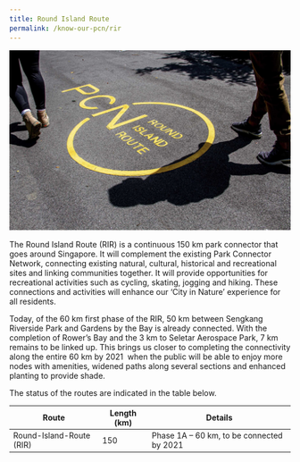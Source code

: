 ```yaml
---
title: Round Island Route
permalink: /know-our-pcn/rir
---
```

![Alt text for image on Isomer site](/images/Round%20Island%20Hero%20downsized.jpg)

The Round Island Route (RIR) is a continuous 150 km park connector that goes around Singapore. It will complement the existing Park Connector Network, connecting existing natural, cultural, historical and recreational sites and linking communities together. It will provide opportunities for recreational activities such as cycling, skating, jogging and hiking. These connections and activities will enhance our ‘City in Nature’ experience for all residents.

Today, of the 60 km first phase of the RIR, 50 km between Sengkang Riverside Park and Gardens by the Bay is already connected. With the completion of Rower’s Bay and the 3 km to Seletar Aerospace Park, 7 km remains to be linked up. This brings us closer to completing the connectivity along the entire 60 km by 2021  when the public will be able to enjoy more nodes with amenities, widened paths along several sections and enhanced planting to provide shade.

The status of the routes are indicated in the table below.



| Route | Length (km) | Details |
| -------- | -------- | -------- |
|Round-Island-Route (RIR)      | 150     |   Phase 1A – 60 km, to be connected by 2021   |

